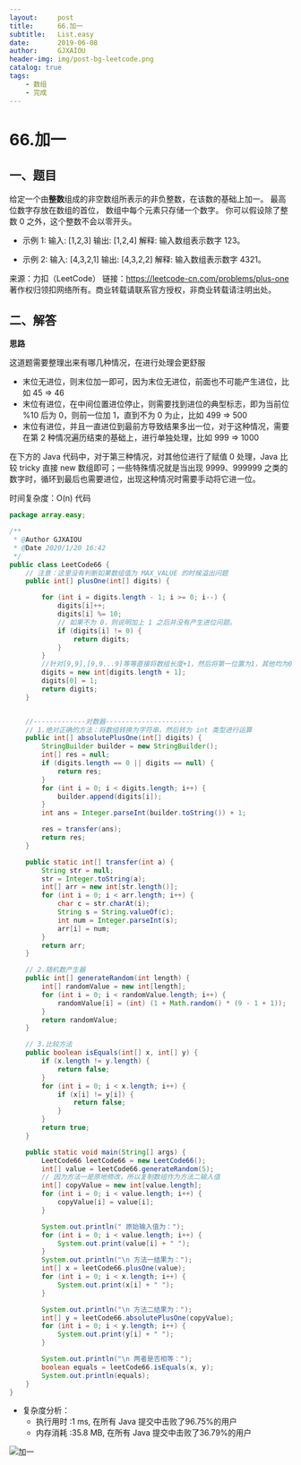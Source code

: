 ```yaml
---
layout:     post
title:      66.加一
subtitle:   List.easy
date:       2019-06-08
author:     GJXAIOU
header-img: img/post-bg-leetcode.png
catalog: true
tags:
    - 数组
    - 完成 
---
```




# 66.加一

## 一、题目

给定一个由**整数**组成的非空数组所表示的非负整数，在该数的基础上加一。
最高位数字存放在数组的首位， 数组中每个元素只存储一个数字。
你可以假设除了整数 0 之外，这个整数不会以零开头。

- 示例 1:
输入: [1,2,3]
输出: [1,2,4]
解释: 输入数组表示数字 123。

- 示例 2:
输入: [4,3,2,1]
输出: [4,3,2,2]
解释: 输入数组表示数字 4321。

来源：力扣（LeetCode）
链接：https://leetcode-cn.com/problems/plus-one
著作权归领扣网络所有。商业转载请联系官方授权，非商业转载请注明出处。


## 二、解答

**思路**

这道题需要整理出来有哪几种情况，在进行处理会更舒服
- 末位无进位，则末位加一即可，因为末位无进位，前面也不可能产生进位，比如 45 => 46
- 末位有进位，在中间位置进位停止，则需要找到进位的典型标志，即为当前位 %10 后为 0，则前一位加 1，直到不为 0 为止，比如 499 => 500
- 末位有进位，并且一直进位到最前方导致结果多出一位，对于这种情况，需要在第 2 种情况遍历结束的基础上，进行单独处理，比如 999 => 1000

在下方的 Java 代码中，对于第三种情况，对其他位进行了赋值 0 处理，Java 比较 tricky 直接 new 数组即可；一些特殊情况就是当出现 9999、999999 之类的数字时，循环到最后也需要进位，出现这种情况时需要手动将它进一位。

时间复杂度：O(n)
代码
```java
package array.easy;

/**
 * @Author GJXAIOU
 * @Date 2020/1/20 16:42
 */
public class LeetCode66 {
    // 注意：这里没有判断如果数组值为 MAX_VALUE 的时候溢出问题
    public int[] plusOne(int[] digits) {

        for (int i = digits.length - 1; i >= 0; i--) {
            digits[i]++;
            digits[i] %= 10;
            // 如果不为 0，则说明加上 1 之后并没有产生进位问题。
            if (digits[i] != 0) {
                return digits;
            }
        }
        //针对[9,9],[9,9...9]等等直接将数组长度+1，然后将第一位置为1，其他均为0
        digits = new int[digits.length + 1];
        digits[0] = 1;
        return digits;
    }


    //-------------对数器----------------------
    // 1.绝对正确的方法：将数组转换为字符串，然后转为 int 类型进行运算
    public int[] absolutePlusOne(int[] digits) {
        StringBuilder builder = new StringBuilder();
        int[] res = null;
        if (digits.length == 0 || digits == null) {
            return res;
        }
        for (int i = 0; i < digits.length; i++) {
            builder.append(digits[i]);
        }
        int ans = Integer.parseInt(builder.toString()) + 1;

        res = transfer(ans);
        return res;
    }

    public static int[] transfer(int a) {
        String str = null;
        str = Integer.toString(a);
        int[] arr = new int[str.length()];
        for (int i = 0; i < arr.length; i++) {
            char c = str.charAt(i);
            String s = String.valueOf(c);
            int num = Integer.parseInt(s);
            arr[i] = num;
        }
        return arr;
    }

    // 2.随机数产生器
    public int[] generateRandom(int length) {
        int[] randomValue = new int[length];
        for (int i = 0; i < randomValue.length; i++) {
            randomValue[i] = (int) (1 + Math.random() * (9 - 1 + 1));
        }
        return randomValue;
    }

    // 3.比较方法
    public boolean isEquals(int[] x, int[] y) {
        if (x.length != y.length) {
            return false;
        }
        for (int i = 0; i < x.length; i++) {
            if (x[i] != y[i]) {
                return false;
            }
        }
        return true;
    }

    public static void main(String[] args) {
        LeetCode66 leetCode66 = new LeetCode66();
        int[] value = leetCode66.generateRandom(5);
        // 因为方法一是原地修改，所以复制数组作为方法二输入值
        int[] copyValue = new int[value.length];
        for (int i = 0; i < value.length; i++) {
            copyValue[i] = value[i];
        }

        System.out.println(" 原始输入值为：");
        for (int i = 0; i < value.length; i++) {
            System.out.print(value[i] + " ");
        }
        System.out.println("\n 方法一结果为：");
        int[] x = leetCode66.plusOne(value);
        for (int i = 0; i < x.length; i++) {
            System.out.print(x[i] + " ");
        }

        System.out.println("\n 方法二结果为：");
        int[] y = leetCode66.absolutePlusOne(copyValue);
        for (int i = 0; i < y.length; i++) {
            System.out.print(y[i] + " ");
        }

        System.out.println("\n 两者是否相等：");
        boolean equals = leetCode66.isEquals(x, y);
        System.out.println(equals);
    }
}
```
* 复杂度分析：
  * 执行用时 :1 ms, 在所有 Java 提交中击败了96.75%的用户
  * 内存消耗 :35.8 MB, 在所有 Java 提交中击败了36.79%的用户


![加一](66.%E5%8A%A0%E4%B8%80.resource/%E5%8A%A0%E4%B8%80.gif)



